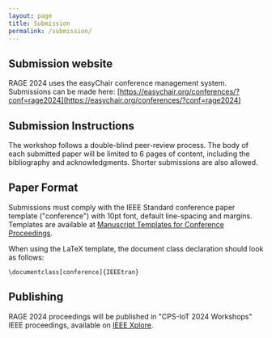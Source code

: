 ```yaml
---
layout: page
title: Submission
permalink: /submission/
---
```

## Submission website

RAGE 2024 uses the easyChair conference management system. Submissions can be made here: [https://easychair.org/conferences/?conf=rage2024](https://easychair.org/conferences/?conf=rage2024)

## Submission Instructions

The workshop follows a double-blind peer-review process. The body of each submitted paper will be limited to 6 pages of content, including the bibliography and acknowledgments. Shorter submissions are also allowed. 

## Paper Format

Submissions must comply with the IEEE Standard conference paper template ("conference") with 10pt font, default line-spacing and margins.
Templates are available at [Manuscript Templates for Conference Proceedings](https://www.ieee.org/conferences/publishing/templates.html). 

When using the LaTeX template, the document class declaration should look as follows:

```\documentclass[conference]{IEEEtran}```

## Publishing

RAGE 2024 proceedings will be published in "CPS-IoT 2024 Workshops" IEEE proceedings, available on [IEEE Xplore](https://ieeexplore.ieee.org/).

